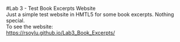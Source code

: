 #Lab 3 - Test Book Excerpts Website  
Just a simple test website in HMTL5 for some book excerpts. Nothing special.  
To see the website:  
https://rsoylu.github.io/Lab3_Book_Excerpts/
